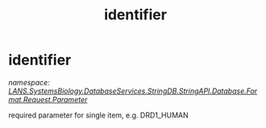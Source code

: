 ﻿---
title: identifier
---

# identifier
_namespace: [LANS.SystemsBiology.DatabaseServices.StringDB.StringAPI.Database.Format.Request.Parameter](N-LANS.SystemsBiology.DatabaseServices.StringDB.StringAPI.Database.Format.Request.Parameter.html)_

required parameter for single item, e.g. DRD1_HUMAN




